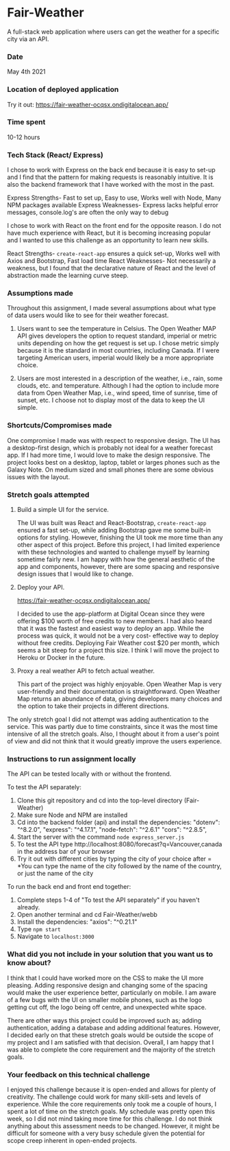 # Fair-Weather

A full-stack web application where users can get the weather for a specific city via an API.

### Date

May 4th 2021

### Location of deployed application

Try it out:
https://fair-weather-ocqsx.ondigitalocean.app/

### Time spent

10-12 hours

### Tech Stack (React/ Express)

I chose to work with Express on the back end because it is easy to set-up and I find that the pattern for making requests is reasonably intuitive. It is also the backend framework that I have worked with the most in the past. 

Express Strengths- Fast to set up, Easy to use, Works well with Node, Many NPM packages available 
Express Weaknesses- Express lacks helpful error messages, console.log's are often the only way to debug

I chose to work with React on the front end for the opposite reason. I do not have much experience with React, but it is becoming increasing popular and I wanted to use this challenge as an opportunity to learn new skills. 

React Strengths- `create-react-app` ensures a quick set-up, Works well with Axios and Bootstrap, Fast load time
React Weaknesses- Not necessarily a weakness, but I found that the declarative nature of React and the level of abstraction made the learning curve steep. 

### Assumptions made

Throughout this assignment, I made several assumptions about what type of data users would like to see for their weather forecast. 

1. Users want to see the temperature in Celsius. The Open Weather MAP API gives developers the option to request standard, imperial or metric units depending on how the get request is set up. I chose metric simply because it is the standard in most countries, including Canada. If I were targeting American users, imperial would likely be a more appropriate choice. 

2. Users are most interested in a description of the weather, i.e., rain, some clouds, etc. and temperature. Although I had the option to include more data from Open Weather Map, i.e., wind speed, time of sunrise, time of sunset, etc. I choose not to display most of the data to keep the UI simple. 

### Shortcuts/Compromises made

One compromise I made was with respect to responsive design. The UI has a desktop-first design, which is probably not ideal for a weather forecast app. If I had more time, I would love to make the design responsive. The project looks best on a desktop, laptop, tablet or larges phones such as the Galaxy Note. On medium sized and small phones there are some obvious issues with the layout. 

### Stretch goals attempted

1. Build a simple UI for the service.

   The UI was built was React and React-Bootstrap, `create-react-app` ensured a fast set-up, while adding Bootstrap gave me some built-in options for styling. However, finishing the UI took me more time than any other aspect of this project. Before this project, I had limited experience with these technologies and wanted to challenge myself by learning sometime fairly new. I am happy with how the general aesthetic of the app and components, however, there are some spacing and responsive design issues that I would like to change. 

2. Deploy your API.

   https://fair-weather-ocqsx.ondigitalocean.app/
   
   I decided to use the app-platform at Digital Ocean since they were offering $100 worth of free credits to new members. I had also heard that it was the          fastest and easiest way to deploy an app. While the process was quick, it would not be a very cost- effective way to deploy without free credits. Deploying Fair 
   Weather cost $20 per month, which seems a bit steep for a project this size. I think I will move the project to Heroku or Docker in the future. 
    
5. Proxy a real weather API to fetch actual weather. 
    
   This part of the project was highly enjoyable. Open Weather Map is very user-friendly and their documentation is straightforward. Open Weather Map returns an 
   abundance of data, giving developers many choices and the option to take their projects in different directions. 

The only stretch goal I did not attempt was adding authentication to the service. This was partly due to time constraints, since it was the most time intensive of all the stretch goals. Also, I thought about it from a user's point of view and did not think that it would greatly improve the users experience. 

### Instructions to run assignment locally

The API can be tested locally with or without the frontend. 

To test the API separately:

1. Clone this git repository and cd into the top-level directory (Fair-Weather)
2. Make sure Node and NPM are installed 
3. Cd into the backend folder (api) and install the dependencies:
    "dotenv": "^8.2.0",
    "express": "^4.17.1",
    "node-fetch": "^2.6.1"
    "cors": "^2.8.5",
4. Start the server with the command `node express_server.js`
5. To test the API type http://localhost:8080/forecast?q=Vancouver,canada in the address bar of your browser
6. Try it out with different cities by typing the city of your choice after = 
*You can type the name of the city followed by the name of the country, or just the name of the city

To run the back end and front end together:

1. Complete steps 1-4 of "To test the API separately" if you haven't already. 
2. Open another terminal and cd Fair-Weather/webb
3. Install the dependencies: 
    "axios": "^0.21.1"
4. Type `npm start`
5. Navigate to `localhost:3000`

### What did you not include in your solution that you want us to know about?

I think that I could have worked more on the CSS to make the UI more pleasing. Adding responsive design and changing some of the spacing would make the user experience better, particularly on mobile. I am aware of a few bugs with the UI on smaller mobile phones, such as the logo getting cut off, the logo being off centre, and unexpected white space. 

There are other ways this project could be improved such as; adding authentication, adding a database and adding additional features. However, I decided early on that these stretch goals would be outside the scope of my project and I am satisfied with that decision.  Overall, I am happy that I was able to complete the core requirement and the majority of the stretch goals. 


### Your feedback on this technical challenge

I enjoyed this challenge because it is open-ended and allows for plenty of creativity. The challenge could work for many skill-sets and levels of experience. While the core requirements only took me a couple of hours, I spent a lot of time on the stretch goals. My schedule was pretty open this week, so I did not mind taking more time for this challenge.  I do not think anything about this assessment needs to be changed. However, it might be difficult for someone with a very busy schedule given the potential for scope creep inherent in open-ended projects. 
